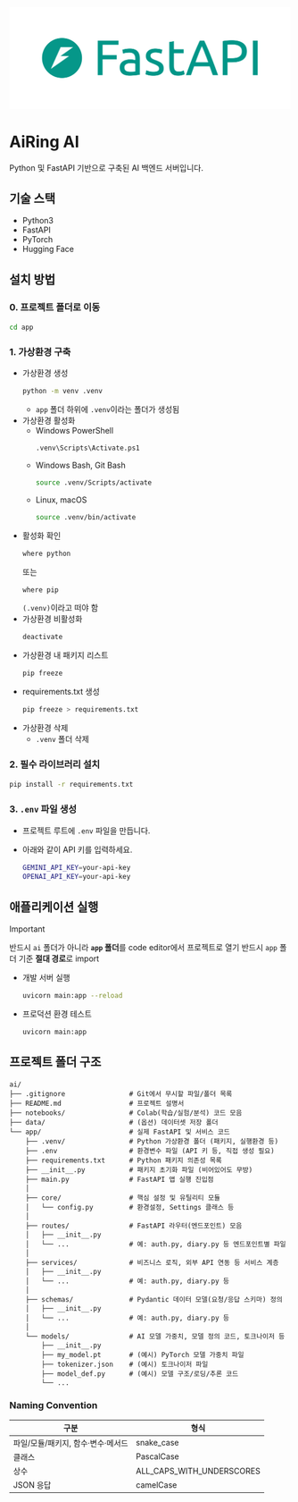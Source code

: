 <p align="center">
  <a href="https://fastapi.tiangolo.com/ko/" target="blank"><img src="https://github.com/fastapi/fastapi/blob/master/docs/en/docs/img/logo-margin/logo-teal.svg" alt="FastAPI Logo" /></a>
</p>

# AiRing AI

Python 및 FastAPI 기반으로 구축된 AI 백엔드 서버입니다.

## 기술 스택

-   Python3
-   FastAPI
-   PyTorch
-   Hugging Face

## 설치 방법

### 0. 프로젝트 폴더로 이동

```bash
cd app
```

### 1. 가상환경 구축

-   가상환경 생성
    ```bash
    python -m venv .venv
    ```
    -   `app` 폴더 하위에 `.venv`이라는 폴더가 생성됨
-   가상환경 활성화
    -   Windows PowerShell
        ```bash
        .venv\Scripts\Activate.ps1
        ```
    -   Windows Bash, Git Bash
        ```bash
        source .venv/Scripts/activate
        ```
    -   Linux, macOS
        ```bash
        source .venv/bin/activate
        ```
-   활성화 확인
    ```bash
    where python
    ```
    또는
    ```bash
    where pip
    ```
    `(.venv)`이라고 떠야 함
-   가상환경 비활성화
    ```bash
    deactivate
    ```
-   가상환경 내 패키지 리스트
    ```bash
    pip freeze
    ```
-   requirements.txt 생성
    ```bash
    pip freeze > requirements.txt
    ```
-   가상환경 삭제
    -   `.venv` 폴더 삭제

### 2. 필수 라이브러리 설치

```bash
pip install -r requirements.txt
```

### 3. `.env` 파일 생성

-   프로젝트 루트에 `.env` 파일을 만듭니다.
-   아래와 같이 API 키를 입력하세요.

    ```bash
    GEMINI_API_KEY=your-api-key
    OPENAI_API_KEY=your-api-key
    ```

## 애플리케이션 실행

> [!IMPORTANT]
> 반드시 `ai` 폴더가 아니라 **`app` 폴더**를 code editor에서 프로젝트로 열기
> 반드시 `app` 폴더 기준 **절대 경로**로 import

-   개발 서버 실행
    ```bash
    uvicorn main:app --reload
    ```
-   프로덕션 환경 테스트
    ```bash
    uvicorn main:app
    ```

## 프로젝트 폴더 구조

```
ai/
├── .gitignore                # Git에서 무시할 파일/폴더 목록
├── README.md                 # 프로젝트 설명서
├── notebooks/                # Colab(학습/실험/분석) 코드 모음
├── data/                     # (옵션) 데이터셋 저장 폴더
└── app/                      # 실제 FastAPI 및 서비스 코드
    ├── .venv/                # Python 가상환경 폴더 (패키지, 실행환경 등)
    ├── .env                  # 환경변수 파일 (API 키 등, 직접 생성 필요)
    ├── requirements.txt      # Python 패키지 의존성 목록
    ├── __init__.py           # 패키지 초기화 파일 (비어있어도 무방)
    ├── main.py               # FastAPI 앱 실행 진입점
    │
    ├── core/                 # 핵심 설정 및 유틸리티 모듈
    │   └── config.py         # 환경설정, Settings 클래스 등
    │
    ├── routes/               # FastAPI 라우터(엔드포인트) 모음
    │   ├── __init__.py
    │   └── ...               # 예: auth.py, diary.py 등 엔드포인트별 파일
    │
    ├── services/             # 비즈니스 로직, 외부 API 연동 등 서비스 계층
    │   ├── __init__.py
    │   └── ...               # 예: auth.py, diary.py 등
    │
    ├── schemas/              # Pydantic 데이터 모델(요청/응답 스키마) 정의
    │   ├── __init__.py
    │   └── ...               # 예: auth.py, diary.py 등
    │
    └── models/               # AI 모델 가중치, 모델 정의 코드, 토크나이저 등
        ├── __init__.py
        ├── my_model.pt       # (예시) PyTorch 모델 가중치 파일
        ├── tokenizer.json    # (예시) 토크나이저 파일
        ├── model_def.py      # (예시) 모델 구조/로딩/추론 코드
        └── ...
```

### Naming Convention

| 구분                               | 형식                      |
| ---------------------------------- | ------------------------- |
| 파일/모듈/패키지, 함수·변수·메서드 | snake_case                |
| 클래스                             | PascalCase                |
| 상수                               | ALL_CAPS_WITH_UNDERSCORES |
| JSON 응답                          | camelCase                 |
